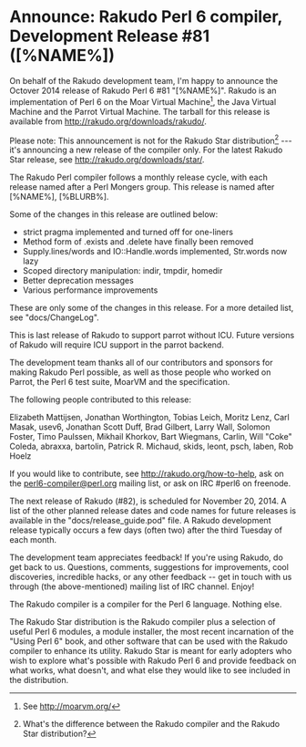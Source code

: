 # Announce: Rakudo Perl 6 compiler, Development Release #81 ([%NAME%])

On behalf of the Rakudo development team, I'm happy to announce the
Octover 2014 release of Rakudo Perl 6 #81 "[%NAME%]". Rakudo is an
implementation of Perl 6 on the Moar Virtual Machine[^1], the Java Virtual
Machine and the Parrot Virtual Machine. The tarball for this release
is available from <http://rakudo.org/downloads/rakudo/>.

Please note: This announcement is not for the Rakudo Star
distribution[^2] --- it's announcing a new release of the compiler
only. For the latest Rakudo Star release, see
<http://rakudo.org/downloads/star/>.

The Rakudo Perl compiler follows a monthly release cycle, with each release
named after a Perl Mongers group. This release is named after [%NAME%], [%BLURB%].

Some of the changes in this release are outlined below:

- strict pragma implemented and turned off for one-liners
- Method form of .exists and .delete have finally been removed
- Supply.lines/words and IO::Handle.words implemented, Str.words now lazy
- Scoped directory manipulation: indir, tmpdir, homedir
- Better deprecation messages
- Various performance improvements

These are only some of the changes in this release. For a more
detailed list, see "docs/ChangeLog".

This is last release of Rakudo to support parrot without ICU. Future
versions of Rakudo will require ICU support in the parrot backend.

The development team thanks all of our contributors and sponsors for
making Rakudo Perl possible, as well as those people who worked on
Parrot, the Perl 6 test suite, MoarVM and the specification.

The following people contributed to this release:

Elizabeth Mattijsen, Jonathan Worthington, Tobias Leich, Moritz Lenz,
Carl Masak, usev6, Jonathan Scott Duff, Brad Gilbert, Larry Wall,
Solomon Foster, Timo Paulssen, Mikhail Khorkov, Bart Wiegmans, Carlin,
Will "Coke" Coleda, abraxxa, bartolin, Patrick R. Michaud, skids, leont,
psch, laben, Rob Hoelz

If you would like to contribute, see <http://rakudo.org/how-to-help>,
ask on the <perl6-compiler@perl.org> mailing list, or ask on IRC
\#perl6 on freenode.

The next release of Rakudo (#82), is scheduled for November 20, 2014.
A list of the other planned release dates and code names for future
releases is available in the "docs/release_guide.pod" file. A Rakudo
development release typically occurs a few days (often two) after the
third Tuesday of each month.

The development team appreciates feedback! If you're using Rakudo, do
get back to us. Questions, comments, suggestions for improvements, cool
discoveries, incredible hacks, or any other feedback -- get in touch with
us through (the above-mentioned) mailing list of IRC channel. Enjoy!

[^1]: See <http://moarvm.org/>

[^2]: What's the difference between the Rakudo compiler and the Rakudo
Star distribution?

The Rakudo compiler is a compiler for the Perl 6 language.
Nothing else.

The Rakudo Star distribution is the Rakudo compiler plus a selection
of useful Perl 6 modules, a module installer, the most recent
incarnation of the "Using Perl 6" book, and other software that can
be used with the Rakudo compiler to enhance its utility.  Rakudo Star
is meant for early adopters who wish to explore what's possible with
Rakudo Perl 6 and provide feedback on what works, what doesn't, and
what else they would like to see included in the distribution.
